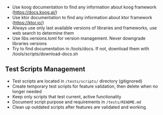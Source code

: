- Use koog documentation to find any information about koog framework (https://docs.koog.ai/)
- Use ktor documentation to find any information about ktor framework (https://ktor.io/)
- Always use only last available versions of libraries and frameworks, use web search to determine them
- Use libs.versions.toml for version management. Never downgrade libraries versions
- Try to find documentation in /tools/docs. If not, download them with /tools/scripts/download-docs.sh

## Test Scripts Management
- Test scripts are located in `/tests/scripts/` directory (gitignored)
- Create temporary test scripts for feature validation, then delete when no longer needed
- Keep only scripts that test current, active functionality
- Document script purpose and requirements in `/tests/README.md`
- Clean up outdated scripts after features are validated and working